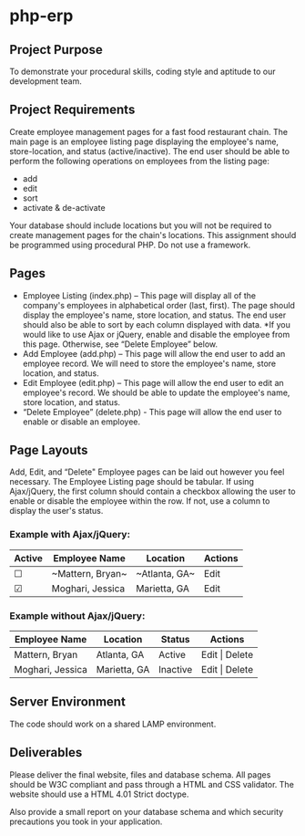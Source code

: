 # php-erp

## Project Purpose
To demonstrate your procedural skills, coding style and aptitude to our development team.

## Project Requirements
Create employee management pages for a fast food restaurant chain. The main page is an
employee listing page displaying the employee's name, store-location, and status
(active/inactive). The end user should be able to perform the following operations 
on employees from the listing page: 
- add 
- edit 
- sort 
- activate & de-activate

Your database should include locations but you will not be
required to create management pages for the chain&#39;s locations. This assignment should be
programmed using procedural PHP. Do not use a framework.

## Pages
- Employee Listing (index.php) – This page will display all of the company&#39;s employees
in alphabetical order (last, first). The page should display the employee&#39;s name, store
location, and status. The end user should also be able to sort by each column
displayed with data.
*If you would like to use Ajax or jQuery, enable and disable the employee from this
page. Otherwise, see “Delete Employee” below.
- Add Employee (add.php) – This page will allow the end user to add an employee
record. We will need to store the employee&#39;s name, store location, and status.
- Edit Employee (edit.php) – This page will allow the end user to edit an employee&#39;s
record. We should be able to update the employee&#39;s name, store location, and status.
- “Delete Employee” (delete.php) - This page will allow the end user to enable or disable
an employee.

## Page Layouts
Add, Edit, and “Delete&quot; Employee pages can be laid out however you feel necessary. The
Employee Listing page should be tabular. If using Ajax/jQuery, the first column should contain
a checkbox allowing the user to enable or disable the employee within the row. If not, use a
column to display the user&#39;s status.

### Example with Ajax/jQuery:
| Active | Employee Name    | Location      | Actions |
|--|--|--|--|
| ☐ | ~Mattern, Bryan~   | ~Atlanta, GA~   |  Edit    |
| ☑ | Moghari, Jessica | Marietta, GA  |  Edit    |

### Example without Ajax/jQuery:
| Employee Name    | Location      | Status   | Actions        |
|--|--|--|--|
| Mattern, Bryan   | Atlanta, GA   | Active   | Edit \| Delete |
| Moghari, Jessica | Marietta, GA  | Inactive | Edit \| Delete |

## Server Environment
The code should work on a shared LAMP environment.

## Deliverables
Please deliver the final website, files and database schema. All
pages should be W3C compliant and pass through a HTML and CSS validator. The website
should use a HTML 4.01 Strict doctype.

Also provide a small report on your database schema and which security precautions you
took in your application.

